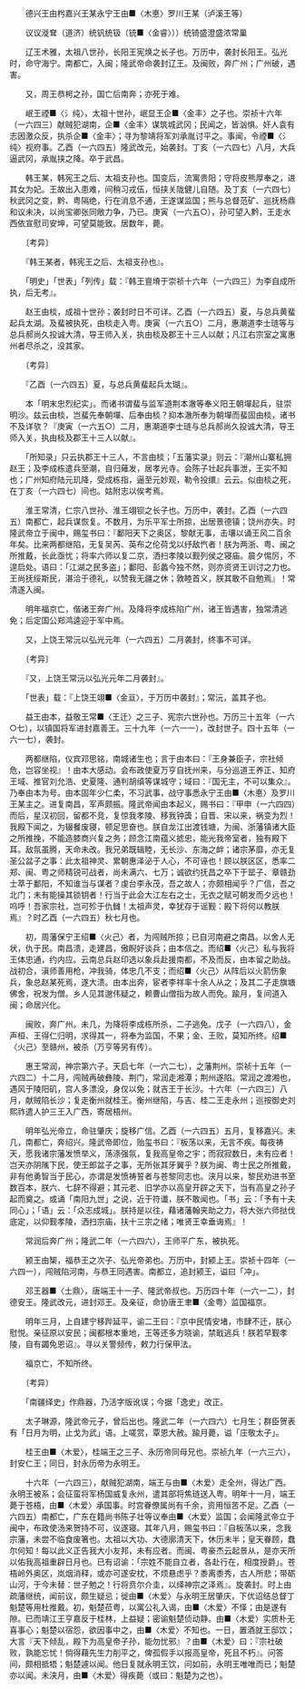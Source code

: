 <!-- { "loadSidebar": true } -->
　　德兴王由枍嘉兴王某永宁王由■〈木悳〉罗川王某（泸溪王等）

　　议议漇耷（道济）统钒统钑（铳■〈金睿〉））统锜盛澄盛浓常巢

　　辽王术雅，太祖八世孙，长阳王宪焕之长子也。万历中，袭封长阳王。弘光时，命守海宁。南都亡，入闽；隆武帝命袭封辽王。及闽败，奔广州；广州破，遇害。

　　又，周王恭枵之孙，国亡后南奔；亦死于难。

　　岷王禋■〈氵纯〉，太祖十世孙，岷显王企■〈金丰〉之子也。崇祯十六年（一六四三）献贼犯湖南，企■〈金丰〉谋筑城武冈；民闻之，皆汹惧。奸人袁有志因激众反，执杀企■〈金丰〉；寻为黎靖将军刘承胤讨平之。事闻，令禋■〈氵纯〉视府事。乙酉（一六四五）隆武改元，始袭封。丁亥（一六四七）八月，大兵逼武冈，承胤挟之降。卒于武昌。

　　韩王某，韩宪王之后、太祖支孙也。国变后，流寓贵阳；守将皮熊厚奉之，进其女为妃。王故出入患难，间稍习戎伍，恒挟关陇健儿自随。及丁亥（一六四七）秋武冈之变，黔、粤隔绝，行在消息不通，王遂谋监国；熊与总督范矿、巡抚杨鼎和议未决，以尚宝卿张同敞力争，乃已。庚寅（一六五○），孙可望入黔，王走水西依宣慰司安坤，可望莫能致。居数年，薨。

　　〔考异〕

　　『韩王某者，韩宪王之后、太祖支孙也』。

　　「明史」「世表」「列传」载：『韩王亶塉于崇祯十六年（一六四三）为李自成所执，后无考』。

　　赵王由棪，成祖十世孙；袭封时日不可详。乙酉（一六四五）夏，与总兵黄蜚起兵太湖。及蜚被执死，由棪走入粤。庚寅（一六五○）二月，惠潮道李士琏等与总兵郝尚久投诚大清，导王师入关，执由棪及郡王十三人以献；凡江右宗室之寓惠州者尽杀之，没其家。

　　〔考异〕

　　『乙酉（一六四五）夏，与总兵黄蜚起兵太瑚』。

　　本「明末忠烈纪实」。而诸书谓蜚与监军道荆本澈等奉义阳王朝墠起兵，驻崇明沙。兹云由棪，岂蜚先奉朝墠、后奉由棪？抑本澈所奉为朝墠而蜚固由棪，诸书不及详欤？『庚寅（一六五○）二月，惠潮道李士琏与总兵郝尚久投诚大清，导王师入关，执由棪及郡王十三人以献』。

　　「所知录」只云执郡王十三人，不言由棪；「五藩实录」则云：『潮州山寨私拥赵王；及李成栋遣兵至潮，自归薙发，居孝光寺。会陈子壮起兵事泄，王实不知也；广州知府陆元玑降，受成栋指，逼至元妙观，勒令投缳』云云。似由棪之死，在丁亥（一六四七）间也。姑附志以俟考焉。

　　淮王常清，仁宗八世孙、淮王翊钡之长子也。万历中，袭封。乙酉（一六四五）南都亡，起兵谋恢复。不数月，为乐平军士所掠，出居景德镇；饶州亦失。时隆武帝立于闽中，赐玺书曰：『鄱阳天下之奥区，黎献无事，击壤以诵王风二百余年矣。比来两都继陷，无复吴芮、英布之伦荷戈以纾敌忾者！朕为两浙、粤、闽之所推戴，长此亟忧；将率六师以复二京，洒扫孝陵以觐列侯之寝庙。晨夕惕厉，不遑启处。语曰：「江湖之民多盗」；鄱阳、彭蠡今独不然，则亦资贤王训讨之力也。王尚抚绥斯民，湛洽于德礼，以赞我无疆之休；敦睦首义，朕其敢不自勉焉』！常清遂入闽。

　　明年福京亡，偕诸王奔广州。及降将李成栋陷广州，诸王皆遇害，独常清逃免；后定国公郑鸿逵迎于军中焉。

　　又，上饶王常沅以弘光元年（一六四五）二月袭封，终事不可详。

　　〔考异〕

　　『又，上饶王常沅以弘光元年二月袭封』。

　　「世表」载：『上饶王翊■〈金亘〉，于万历中袭封』；常沅，盖其子也。

　　益王由本，益敬王常■〈王迁〉之三子、宪宗六世孙也。万历三十五年（一六○七），以镇国将军进封嘉善王。三十九年（一六一一），改封世子。四十五年（一六一七），袭封。

　　两都继陷，仪宾邓思铭，南城诸生也；言于由本曰：『王身兼臣子，宗社倾危，岂容坐视』！由本大感动。会布政使夏万亨自抚州来，与分巡道王养正、知府王域、推官刘允浩、史夏隆、通判胡缜等谋城守；域曰：『国无主，不可以集众』。乃奉由本为号。由本固年少仁柔，不习武事，战守事悉永宁王由■〈木悳〉及罗川王某主之。进复南昌，军声颇振。隆武帝闻由本起义，赐书曰：『甲申（一六四四）而后，星汉初回，留都不竞，复惊我孝陵、移我钟簴；自晋、宋以来，祸变为烈！我殿下闻之，为辍餐废寝，顿足思奋也。朕自龙江出渡钱塘，为闽、浙藩镇诸大臣之所推挽，不能造膝商兴复之务；顾念江南蕴义摅忠，能光我帝室者，独有殿下耳。敌氛虽腾，天命未改。我兄弟既辑睦，无长沙、东海之衅；诸宗茅靡，亦无复圣公盆子之事：此太祖神灵、累朝惠泽泌于人心，不可诬也！顾以朕区区，悉率二郑、闽、粤之师精锐可战者，尚未满六、七万；诚欲约抚昌之卒下于罂子、章赣劲士萃于鄱阳，不知谁当与谋者？虔台李永茂，吾之故人；亦颇相闻乎？广信，吾之北门；未有能操其锁钥者！行当于此会大江左右之士，无衣之赋可朝发而夕远也！呜呼！吾家宗社，岂可殄于仇雠！太祖声灵，幸犹存于谣觐：殿下将何以教朕焉』？时乙酉（一六四五）秋七月也。

　　初，周藩保宁王绍■〈火己〉者，为闯贼所掠；已自河南避之南昌。以舍人无状，仇于民。南昌溃，走建昌，傲睨好谈兵；由本信之。而绍■〈火己〉私与我将王体忠通，约内应。云南总兵赵印选以象兵赴援南都，不及而反，由本留之助战。战初合，滇师善用枪，冲我骑，体忠几不支；而绍■〈火己〉从阵后以火箭伤象兵，象总赵某死焉，遂大溃。由本出奔，宦者李祥率十余人从之；及其二子走旗塘佛舍，祝发为僧。乡人见其邈伟疑之，赖曹山僧指为故人而免。踰月，复间道入闽；命居兴化。

　　闽败，奔广州。未几，为降将李成栋所杀，二子逃免。戊子（一六四八），金声桓、王得仁归明，求得其一，将奉为监国，不果；金、王败，莫知所终。绍■〈火己〉至赣州，被杀（万亨等另有传）。

　　惠王常润，神宗第六子。天启七年（一六二七），之藩荆州。崇祯十五年（一六四二）十二月，闯贼再破彝陵、荆门，常润走湘潭；荆州遂陷。常润之渡湘也，遇风于陵阳矶，宫人多漂没，身仅以免；就吉王于长沙。十六年（一六四三）八月，献贼陷长沙；复走衡州就桂王。衡州继陷，与吉、桂二王走永州；巡按御史刘熙祚遣人护三王入广西，寄居梧州。

　　明年弘光帝立，命驻肇庆；旋移广信。乙酉（一六四五）五月，复移嘉兴。未几，南都亡，奔绍兴。隆武帝即位，贻玺书曰：『板荡以来，无言不疾。每夜祷天，愿我诸宗藩发愤举义，荡涤强氛，复我高皇帝之宇；而寂寂数日，未有应者！岂天亦阴隲下民，使王郎盆子之事，无所张其牙翼乎？朕为闽、粤士民之所推戴，非有他勇智当于民心，亦谓是发愤祷誓者与苍黎同志也。浃月以来，黎民劝进书至数百本，朕六、七辞不得避；其元老、旧学亦以高皇开辟之天下，当有高皇之孙子起而奠之。或诵「南阳九世」之说，近于符谶，朕不敢闻也。「书」云：「予有十夫同心」；「语」云：「众志成城」。朕持是以往，藉诸藩翰夹助之力，将大张六师挞伐底定，以仰觐孝陵，洒扫宗庙，扶十三宗之绪；唯贤王幸垂诲焉』！

　　常润后奔广州；隆武二年（一六四六），王师平广东，被执死。

　　颍王由榘，福恭王之次子、弘光帝弟也。万历中，封颍上王。崇祯十四年（一六四一），闯贼陷河南，与恭王同遇害。南都立，追封颍王，谥曰「冲」。

　　邓王器■〈土鼎〉，唐端王十一子、隆武帝叔也。万历四十年（一六一二），封德安王。隆武改元，进封邓王。及亲征，命协唐王聿■〈金粤〉监国福京。

　　明年三月，上自建宁移跸延平，谕二王曰：『京中民情安堵，市肆不迁，朕心慰悦。亲征原以安民；闽都根本重地，王等还多方晓谕，禁戢逃兵！朕若早觐孝陵，自有蠲免恩诏』。寻以关警频传，敕力行保甲法。

　　福京亡，不知所终。

　　〔考异〕

　　「南疆绎史」作鼎器，乃活字版讹误；今据「逸史」改正。

　　太子琳源，隆武帝元子，曾后出也。隆武二年（一六四六）七月生；群臣贺表有「日月为明，止戈为武」语。上嗟赏，覃恩大赦。踰月薨，谥「庄敬太子」。

　　桂王由■〈木爱〉，桂端王之三子、永历帝同母兄也。崇祯九年（一六三六），封安仁王；同日，封永历帝为永明王。

　　十六年（一六四三），献贼犯湖南，端王与由■〈木爱〉走全州，得达广西。永明王被系；会征蛮将军杨国威复永州，遣其部将焦琏送入粤。明年十一月，端王薨于苍梧，由■〈木爱〉承国事。时宫眷僚属尚有千余，资用恒苦不足。乙酉（一六四五）南都亡，广东在籍尚书陈子壮等议奉由■〈木爱〉监国；会闻隆武帝立于闽中，布政使汤来贺持不可，议遂寝。其年八月，赐玺书曰：『自板荡以来，念我宗藩，未尝不临食废箸也。太祖以大功、大德廓清天下，休历未半；皇天眷顾，蠢尔何知！每以此义正告我大小友邦，未有应者。而闽、粤豪杰云起景从，是亦天所以佑我高祖重辟日月也。已有诏谕：「宗姓不能自立者，各赴行在，相度授爵」。苍梧岭外奥区，岚烟消释，或亦可遂安枕，不烦悬虑乎？黍离黍秀，古人所悲；带砺山河，于今未替：世子勉之！行将贲尔介圭，以绎神宗之泽焉』。旋袭封。时上由疏藩继统，闻前议，颇生疑忌；徙由■〈木爱〉与永明王居肇庆，下优诏结总督丁魁楚等用杜推戴。初，魁楚莅粤，以寓公礼入谒，由■〈木爱〉不怿；由是遂有隙。已而靖江王亨嘉反于桂林，上益疑；密谕魁楚侦动静。由■〈木爱〉实质朴无喜事心；魁楚以宿怨，欲因事中之，由■〈木爱〉不知也。一日，置酒就王邸饮；大言『天下倾乱，殿下为高皇帝子孙，能勿忧邪』？由■〈木爱〉曰：『宗社破败，孰能忘忧！倘得藉先生力削平之，俾孤假手以报高皇帝，死且不朽』。问答间，颇相抵牾；魁楚遽以闻。他日复就永明王饮，问如前，永明王唯唯而已；魁楚亦以闻。未浃月，由■〈木爱〉得疾薨（或曰：魁楚为之也）。

